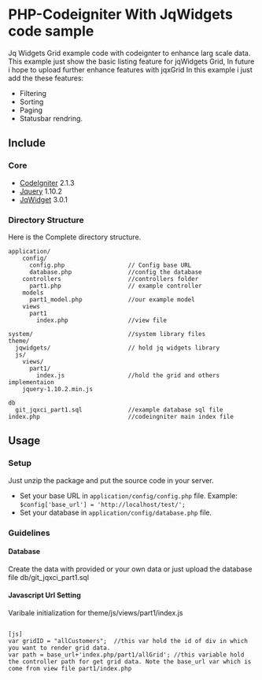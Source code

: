 PHP-Codeigniter With JqWidgets code sample
=========================
Jq Widgets Grid example code with codeignter to enhance larg scale data.
This example just show the basic listing feature for jqWidgets Grid, In future i hope to upload further enhance features with jqxGrid
In this example i just add the these features:
 - Filtering
 - Sorting
 - Paging
 - Statusbar rendring.



## Include
### Core
* [CodeIgniter](https://github.com/EllisLab/CodeIgniter) 2.1.3 
* [Jquery](http://jquery.com/) 1.10.2
* [JqWidget](http://www.jqwidgets.com/) 3.0.1
 



### Directory Structure
Here is the Complete directory structure.

```
application/
    config/                     
      config.php                  // Config base URL
      database.php                //config the database
    controllers                   //controllers folder
      part1.php                   // example controller
    models
      part1_model.php             //our example model
    views
      part1
        index.php                 //view file
    
system/                           //system library files
theme/
  jqwidgets/                      // hold jq widgets library
  js/
    views/
      part1/
        index.js                  //hold the grid and others implementaion
    jquery-1.10.2.min.js
  
db
  git_jqxci_part1.sql             //example database sql file 
index.php                         //codeingniter main index file
```
## Usage

### Setup
 Just unzip the package and put the source code in your server.

* Set your base URL in `application/config/config.php` file. Example: `$config['base_url'] = 'http://localhost/test/';`
* Set your database in `application/config/database.php` file.

### Guidelines

#### Database
Create the data with provided or your own data or just upload the database file db/git_jqxci_part1.sql

#### Javascript Url Setting 
Varibale initialization for theme/js/views/part1/index.js


```

[js]
var gridID = "allCustomers";  //this var hold the id of div in which you want to render grid data.
var path = base_url+'index.php/part1/allGrid'; //this variable hold the controller path for get grid data. Note the base_url var which is come from view file part1/index.php

```



